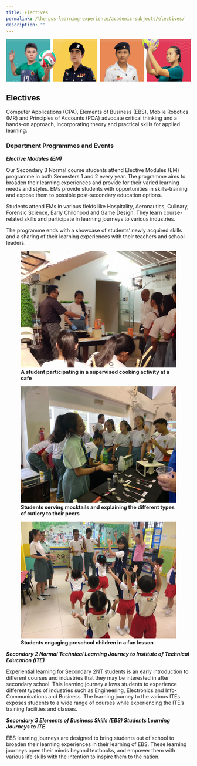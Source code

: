 ```yaml
---
title: Electives
permalink: /the-pss-learning-experience/academic-subjects/electives/
description: ""
---
```

![](/images/Our%20School/subbanner.jpg)

## Electives

Computer Applications (CPA), Elements of Business (EBS), Mobile Robotics (MR) and Principles of Accounts (POA) advocate critical thinking and a hands-on approach, incorporating theory and practical skills for applied learning.

  

### Department Programmes and Events


  

**_Elective Modules (EM)_**

  

Our Secondary 3 Normal course students attend Elective Modules (EM) programme in both Semesters 1 and 2 every year. The programme aims to broaden their learning experiences and provide for their varied learning needs and styles. EMs provide students with opportunities in skills-training and expose them to possible post-secondary education options.  

  

Students attend EMs in various fields like Hospitality, Aeronautics, Culinary, Forensic Science, Early Childhood and Game Design. They learn course-related skills and participate in learning journeys to various industries.

  

The programme ends with a showcase of students’ newly acquired skills and a sharing of their learning experiences with their teachers and school leaders.


<figure>
<img src="/images/Academic%20Subjects/Electives/A%20student%20participating%20in%20an%20elective%20module%20activity.jpg">
<figcaption> <strong>A student participating in a supervised cooking activity at a cafe</strong> </figcaption>
</figure>





<figure>
<img src="/images/Academic%20Subjects/Electives/Students%20serving%20mocktails%20and%20explaining%20the%20different%20types%20of%20cultery%20to%20their%20peers.jpg">
<figcaption> <strong> Students serving mocktails and explaining the different types of cutlery to their peers</strong> </figcaption>
</figure>




<figure>
<img src="/images/Academic%20Subjects/Electives/Students%20engage%20preschool%20children.jpg">
<figcaption> <strong> Students engaging preschool children in a fun lesson </strong> </figcaption>
</figure>


**_Secondary 2 Normal Technical Learning Journey to Institute of Technical Education (ITE)_**

  

Experiential learning for Secondary 2NT students is an early introduction to different courses and industries that they may be interested in after secondary school. This learning journey allows students to experience different types of industries such as Engineering, Electronics and Info-Communications and Business. The learning journey to the various ITEs exposes students to a wide range of courses while experiencing the ITE’s training facilities and classes.

  

  

**_Secondary 3 Elements of Business Skills (EBS) Students Learning Journeys to ITE_**

  

EBS learning journeys are designed to bring students out of school to broaden their learning experiences in their learning of EBS. These learning journeys open their minds beyond textbooks, and empower them with various life skills with the intention to inspire them to the nation.
